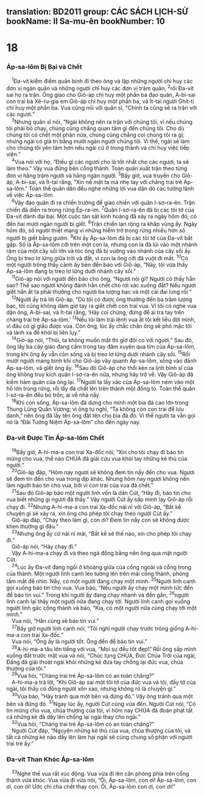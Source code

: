 translation: BD2011
group: CÁC SÁCH LỊCH-SỬ
bookName: II Sa-mu-ên 
bookNumber: 10
-------

<div class="title"><h1>18</h1><h3>Áp-sa-lôm Bị Bại và Chết</h3></div>
<span class="verse 2sa_18_1"> <sup>1</sup>Ða-vít kiểm điểm quân binh đi theo ông và lập những người chỉ huy các đơn vị ngàn quân và những người chỉ huy các đơn vị trăm quân, </span>
<span class="verse 2sa_18_2"><sup>2</sup>rồi Ða-vít sai họ ra trận. Ông giao cho Giô-áp chỉ huy một phần ba đạo quân, A-bi-sai con trai bà Xê-ru-gia em Giô-áp chỉ huy một phần ba, và Ít-tai người Ghít-ti chỉ huy một phần ba. Vua cũng nói với quân sĩ, “Chính ta cũng sẽ ra trận với các ngươi.”<br/></span>
<span class="verse 2sa_18_3"> <sup>3</sup>Nhưng quân sĩ nói, “Ngài không nên ra trận với chúng tôi, vì nếu chúng tôi phải bỏ chạy, chúng cũng chẳng quan tâm gì đến chúng tôi. Cho dù chúng tôi có chết một phân nửa, chúng cũng chẳng coi chúng tôi ra gì; nhưng ngài có giá trị bằng mười ngàn người chúng tôi. Vì thế, ngài sẽ làm cho chúng tôi yên tâm hơn nếu ngài cứ ở trong thành và chỉ huy việc tiếp viện.”<br/></span>
<span class="verse 2sa_18_4"> <sup>4</sup>Vua nói với họ, “Ðiều gì các ngươi cho là tốt nhất cho các ngươi, ta sẽ làm theo.” Vậy vua đứng bên cổng thành. Toàn quân xuất trận theo từng đơn vị hằng trăm người và hằng ngàn người. </span>
<span class="verse 2sa_18_5"><sup>5</sup>Bấy giờ, vua truyền cho Giô-áp, A-bi-sai, và Ít-tai rằng, “Xin nể mặt ta mà nhẹ tay với chàng trai trẻ Áp-sa-lôm.” Toàn thể quân dân đều nghe những lời vua dặn dò các tướng lãnh về việc Áp-sa-lôm.<br/></span>
<span class="verse 2sa_18_6"> <sup>6</sup>Vậy đạo quân đi ra chiến trường để giao chiến với quân I-sơ-ra-ên. Trận chiến đã diễn ra trong rừng Ép-ra-im. </span>
<span class="verse 2sa_18_7"><sup>7</sup>Quân I-sơ-ra-ên đã bị các tôi tớ của Ða-vít đánh đại bại. Một cuộc tàn sát kinh hoàng đã xảy ra ngày hôm đó; có đến hai mươi ngàn người bị giết. </span>
<span class="verse 2sa_18_8"><sup>8</sup>Trận chiến lan rộng ra khắp vùng ấy. Ngày hôm đó, số người thiệt mạng vì những hiểm trở trong rừng nhiều hơn số người bị giết bằng gươm. </span>
<span class="verse 2sa_18_9"><sup>9</sup>Khi ấy Áp-sa-lôm đã bị các tôi tớ của Ða-vít bắt gặp. Số là Áp-sa-lôm cỡi trên một con la, nhưng con la đã lủi vào một nhánh rậm của một cây sồi lớn và tóc ông đã bị vướng vào nhánh của cây sồi ấy. Ông bị treo lơ lửng giữa trời và đất, vì con la ông cỡi đã vuột đi mất. </span>
<span class="verse 2sa_18_10"><sup>10</sup>Có một người trông thấy cảnh ấy bèn đến báo với Giô-áp, “Này, tôi vừa thấy Áp-sa-lôm đang bị treo lơ lửng dưới nhánh cây sồi.”<br/></span>
<span class="verse 2sa_18_11"> <sup>11</sup>Giô-áp nói với người đến báo cho ông, “Ngươi nói gì? Ngươi có thấy hắn sao? Thế sao ngươi không đánh hắn chết cho rơi xác xuống đất? Nếu ngươi giết hắn ắt ta phải thưởng cho ngươi ba lượng bạc và một cái đai lưng rồi.”<br/></span>
<span class="verse 2sa_18_12"> <sup>12</sup>Người ấy trả lời Giô-áp, “Dù tôi có được ông thưởng đến ba trăm lượng bạc, tôi cũng không dám giơ tay ra giết chết con trai vua. Vì tôi có nghe vua dặn ông, A-bi-sai, và Ít-tai rằng, ‘Hãy coi chừng, đừng để ai tra tay trên chàng trai trẻ Áp-sa-lôm.’ </span>
<span class="verse 2sa_18_13"><sup>13</sup>Nếu tôi làm trái lệnh vua ắt tôi kết liễu đời mình, vì đâu có gì giấu được vua. Còn ông, lúc ấy chắc chắn ông sẽ phó mặc tôi và lánh xa để khỏi bị liên lụy.”<br/></span>
<span class="verse 2sa_18_14"> <sup>14</sup>Giô-áp nói, “Thôi, ta không muốn mất thì giờ đôi co với ngươi.” Sau đó, ông lấy ba cây giáo đang cầm trong tay đâm xuyên qua tim của Áp-sa-lôm, trong khi ông ấy vẫn còn sống và bị treo lơ lửng dưới nhánh cây sồi. </span>
<span class="verse 2sa_18_15"><sup>15</sup>Rồi mười người mang binh khí cho Giô-áp vây quanh Áp-sa-lôm, xông vào đánh Áp-sa-lôm, và giết ông ấy. </span>
<span class="verse 2sa_18_16"><sup>16</sup>Sau đó Giô-áp cho thổi kèn ra lịnh binh sĩ của ông không truy kích quân I-sơ-ra-ên nữa, nhưng hãy trở về. Vậy Giô-áp đã kiềm hãm quân của ông lại. </span>
<span class="verse 2sa_18_17"><sup>17</sup>Người ta lấy xác của Áp-sa-lôm ném vào một hố lớn trong rừng, rồi lấy đá chất lên trên thành một đống to. Toàn thể quân I-sơ-ra-ên đều bỏ trốn, ai về nhà nấy.<br/></span>
<span class="verse 2sa_18_18"> <sup>18</sup>Khi còn sống, Áp-sa-lôm đã dựng cho mình một bia đá cao lớn trong Thung Lũng Quân Vương; vì ông tự nghĩ, “Ta không còn con trai để lưu danh,” nên ông đã lấy tên ông đặt tên cho bia đá đó. Vì thế người ta vẫn gọi nó là “Ðài Tưởng Niệm Áp-sa-lôm” cho đến ngày nay.<br/></span>
<div class="title"><h3>Ða-vít Ðược Tin Áp-sa-lôm Chết</h3></div>
<span class="verse 2sa_18_19"> <sup>19</sup>Bấy giờ, A-hi-ma-a con trai Xa-đốc nói, “Xin cho tôi chạy đi báo tin mừng cho vua, thể nào CHÚA đã giải cứu vua khỏi tay những kẻ thù của người.”<br/></span>
<span class="verse 2sa_18_20"> <sup>20</sup>Giô-áp đáp, “Hôm nay ngươi sẽ không đem tin nầy đến cho vua. Ngươi sẽ đem tin đến cho vua trong dịp khác. Nhưng hôm nay ngươi không nên làm người báo tin cho vua, bởi vì con trai của vua đã chết.”<br/></span>
<span class="verse 2sa_18_21"> <sup>21</sup>Sau đó Giô-áp bảo một người lính vốn là dân Cút, “Hãy đi, báo tin cho vua biết những gì ngươi đã thấy.” Vậy người Cút ấy sấp mình lạy Giô-áp rồi chạy đi. </span>
<span class="verse 2sa_18_22"><sup>22</sup>Nhưng A-hi-ma-a con trai Xa-đốc nài nỉ với Giô-áp, “Bất kể chuyện gì sẽ xảy ra, xin ông cho phép tôi chạy theo người Cút ấy.”<br/> Giô-áp đáp, “Chạy theo làm gì, con ơi? Ðem tin nầy con sẽ không được khen thưởng gì đâu.”<br/></span>
<span class="verse 2sa_18_23"> <sup>23</sup>Nhưng ông ấy cứ nài nỉ mãi, “Bất kể sẽ thế nào, xin cho phép tôi chạy đi.”<br/> Giô-áp nói, “Hãy chạy đi.”<br/> Vậy A-hi-ma-a chạy đi và theo ngả đồng bằng nên ông qua mặt người Cút.<br/></span>
<span class="verse 2sa_18_24"> <sup>24</sup>Lúc ấy Ða-vít đang ngồi ở khoảng giữa của cổng ngoài và cổng trong của thành. Một người lính canh leo tường lên trên mái cổng thành, phóng tầm mắt để nhìn. Nầy, có một người đang chạy một mình. </span>
<span class="verse 2sa_18_25"><sup>25</sup>Người lính canh gọi xuống báo tin cho vua. Vua bảo, “Nếu người ấy chạy một mình tức đến để báo tin vui.” Trong khi người ấy đang chạy nhanh và đến gần, </span>
<span class="verse 2sa_18_26"><sup>26</sup>người lính canh lại thấy một người nữa đang chạy tới. Người lính canh gọi xuống người lính gác cổng thành và báo, “Kìa, có một người nữa cũng chạy tới một mình.”<br/> Vua nói, “Hắn cũng sẽ báo tin vui.”<br/></span>
<span class="verse 2sa_18_27"> <sup>27</sup>Bấy giờ người lính canh nói, “Tôi nghĩ người chạy trước trông giống A-hi-ma-a con trai Xa-đốc.”<br/> Vua nói, “Ông ấy là người tốt. Ông đến để báo tin vui.”<br/></span>
<span class="verse 2sa_18_28"> <sup>28</sup>A-hi-ma-a tâu lớn tiếng với vua, “Mọi sự đều tốt đẹp!” Rồi ông sấp mình xuống đất trước mặt vua và nói, “Chúc tụng CHÚA, Ðức Chúa Trời của ngài, Ðấng đã giải thoát ngài khỏi những kẻ đưa tay chống lại đức vua, chúa thượng của tôi.”<br/></span>
<span class="verse 2sa_18_29"> <sup>29</sup>Vua hỏi, “Chàng trai trẻ Áp-sa-lôm có an toàn chăng?”<br/> A-hi-ma-a trả lời, “Khi Giô-áp sai một tôi tớ của đức vua và tôi, đầy tớ của ngài, tôi thấy có đông người xôn xao, nhưng không rõ là chuyện gì.”<br/></span>
<span class="verse 2sa_18_30"> <sup>30</sup>Vua bảo, “Hãy tránh qua một bên và đứng đó.” Vậy ông tránh qua một bên và đứng đó. </span>
<span class="verse 2sa_18_31"><sup>31</sup>Ngay lúc ấy, người Cút cũng vừa đến. Người Cút nói, “Có tin mừng cho vua, chúa thượng của tôi, vì hôm nay CHÚA đã đoán phạt tất cả những kẻ đã dấy lên chống lại ngài thay cho ngài.”<br/></span>
<span class="verse 2sa_18_32"> <sup>32</sup>Vua hỏi, “Chàng trai trẻ Áp-sa-lôm có an toàn chăng?”<br/> Người Cút đáp, “Nguyện những kẻ thù của vua, chúa thượng của tôi, và tất cả những kẻ nào dấy lên làm hại ngài sẽ cùng chung số phận với người trai trẻ ấy.”<br/></span>
<div class="title"><h3>Ða-vít Than Khóc Áp-sa-lôm</h3></div>
<span class="verse 2sa_18_33"> <sup>33</sup>Nghe thế vua rất xúc động. Vua vừa đi lên căn phòng phía trên cổng thành vừa khóc. Vua vừa đi vừa nói, “Ôi, Áp-sa-lôm, con ơi! Áp-sa-lôm, con ơi, con ơi! Ước chi cha chết thay con. Ôi, Áp-sa-lôm con ơi, con ơi!”<br/></span>
